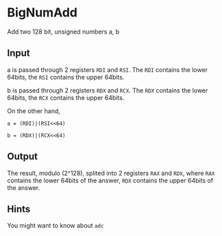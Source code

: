 # BigNumAdd

Add two 128 bit, unsigned numbers a, b

## Input

a is passed through 2 registers `RDI` and `RSI`. The `RDI` contains the lower 64bits, the `RSI` contains the upper 64bits.

b is passed through 2 registers `RDX` and `RCX`. The `RDX` contains the lower 64bits, the `RCX` contains the upper 64bits.

On the other hand,

`a = (RDI)|(RSI<<64)`

`b = (RDX)|(RCX<<64)`

## Output

The result, modulo (2^128), splited into 2 registers `RAX` and `RDX`,
where `RAX` contains the lower 64bits of the answer,
`RDX` contains the upper 64bits of the answer.

## Hints

You might want to know about `adc`
